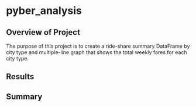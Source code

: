 # pyber_analysis

## Overview of Project

The purpose of this project is to create a ride-share summary DataFrame by city type and multiple-line graph that shows the total weekly fares for each city type. 

## Results



## Summary


